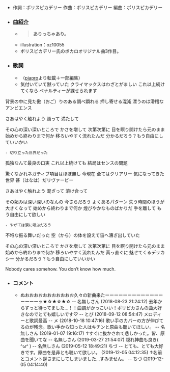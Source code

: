 - 作詞：ポリスピカデリー
作曲：ポリスピカデリー
編曲：ポリスピカデリー
- ### [曲紹介](https://w.atwiki.jp/hmiku/pages/38136.html)
    - > **ありっちゃあり。**
    - illustration：oz10055
    - ポリスピカデリー氏のボカロオリジナル曲3作目。
- ### 歌詞
    - （[piapro](http://piapro.jp/t/U8Gz)より転載＋一部編集）
    - 気付いていて黙っていた
クライマックスはわざとがましい
これ以上続けてくなら
ペナルティーが課せられます

背景の中に見た傲（おご）りのある調べ顕れる
押し寄せる混沌 漂うのは滑稽なアンビエンス

さあはやく触れよう
踊って 満たして

その心の深い深いところで
かさを増して 次第次第に
目を瞑り開けたら元のまま
始めから終わりまで何か
移ろいやすく流れたんだ
分かるだろう？もう自由にしていいかい



    - 切り立った世界だった
孤独なんて最良の口実
これ以上続けても
結局はセンスの問題

驚くなかれネガティブ項目はほぼ無し 今現在
全てはクリアリー 気になってきた世界 甚（はなは）だリヴァービー

さあはやく触れよう
混ざって 溶け合って

その妬みは深い深いのなんの
今さらだろう よくあるパターン
失う時間のほうが大きくなって
始めから終わりまで何か
煌びやかなものばかりだ
手を離して もう自由にして欲しい



    - やがては涙に咽ぶだろう

不埒な振る舞いだった
空（から）の体を設えて宙へ漕ぎ出していた

その心の深い深いところで
かさを増して 次第次第に
目を瞑り開けたら元のまま
始めから終わりまで何か
移ろいやすく流れたんだ
真っ直ぐに 魅せてくるデリカシー
分かるだろう？もう自由にしていいかい

Nobody cares somehow.
You don’t know how much.
- ### コメント
    - ぬおおおおおおおおおおお久々の新曲来たーーーーーーーーーーーーーーーーーッ★☆★☆★☆ -- 名無しさん (2018-08-23 21:24:12)
去年からずっと待ってました…！！曲調がかっこいい！ポリピカさんの曲大好きなのでとても嬉しいです♡ -- とび (2018-09-12 08:54:47)
メロディーと歌詞最高 -- メ (2018-10-18 10:47:16)
歌い手のカバーの方が伸びてるのが残念。歌い手から知った人はキチンと原曲も聴いてほしい。 -- 名無しさん (2019-01-07 19:16:17)
↑すぐに抜かされて悲しかった。皆、原曲を聞いてな -- 名無しさん (2019-03-27 21:54:07)
隠れ神曲も良き( ^ω^ ) -- 名無しさん (2019-05-12 18:49:21)
ちづ -- とても、とても大好きです。原曲を是非とも聴いて欲しい。 (2019-12-05 04:12:35)
↑名前とコメント逆さまにしてしまいました…すみません。 -- ちづ (2019-12-05 04:14:40)

